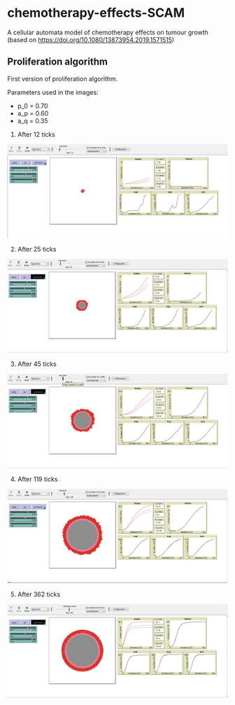 # chemotherapy-effects-SCAM
A cellular automata model of chemotherapy effects on tumour growth (based on https://doi.org/10.1080/13873954.2019.1571515)

## Proliferation algorithm

First version of proliferation algorithm.

Parameters used in the images:

* p_0 = 0.70
* a_p = 0.60
* a_q = 0.35

1. After 12 ticks

![12 ticks](./images/prolif_v1_1.png)

2. After 25 ticks

![25 ticks](./images/prolif_v1_2.png)

3. After 45 ticks

![45 ticks](./images/prolif_v1_3.png)

4. After 119 ticks

![119 ticks](./images/prolif_v1_4.png)

5. After 362 ticks

![362 ticks](./images/prolif_v1_5.png)